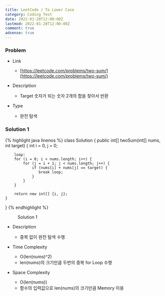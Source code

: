```yaml
---
title: LeetCode / To Lower Case
category: Coding Test
date: 2022-01-20T12:00:00Z
lastmod: 2022-01-20T12:00:00Z
comment: true
adsense: true
---
```


### Problem

* Link
  * [https://leetcode.com/problems/two-sum/](https://leetcode.com/problems/two-sum/)

* Description
  * Target 숫자가 되는 숫자 2개의 합을 찾아서 반환

* Type
  * 완전 탐색

### Solution 1

{% highlight java linenos %}
class Solution {
    public int[] twoSum(int[] nums, int target) {
        int i = 0, j = 0;
        
        loop:
        for (i = 0; i < nums.length; i++) {
            for (j = i + 1; j < nums.length; j++) {
                if (nums[i] + nums[j] == target) {
                   break loop; 
                }
            }
        }
        
        return new int[] {i, j};
    }
}
{% endhighlight %}
<figure>
<figcaption class="caption">Solution 1</figcaption>
</figure>

* Description
  * 중복 없이 완전 탐색 수행

* Time Complexity
  * O(len(nums)^2)
  * len(nums)의 크기만큼 두번의 중복 for Loop 수행

* Space Complexity
  * O(len(nums))
  * 함수의 입력값으로 len(nums)의 크기만큼 Memory 이용
